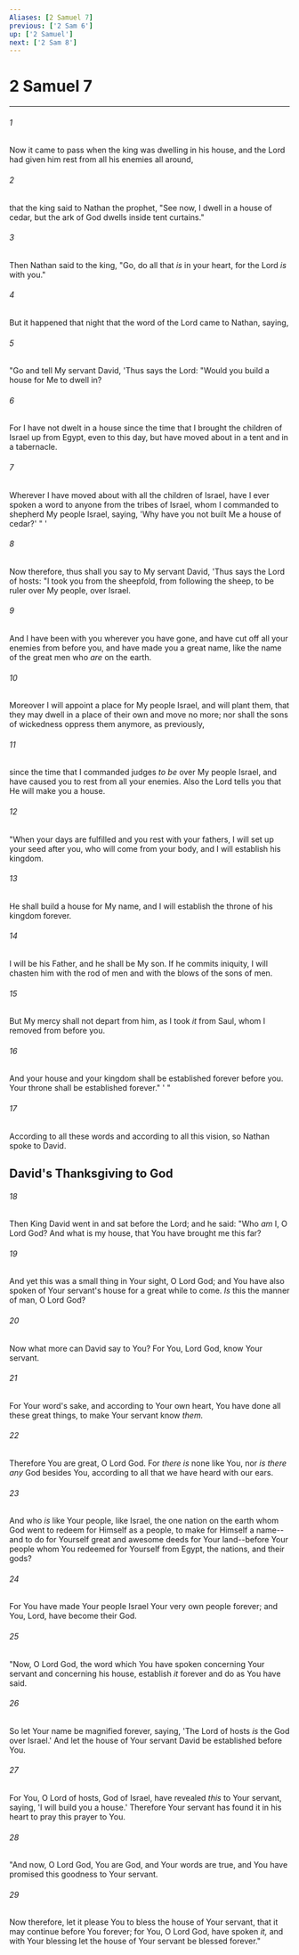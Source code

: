 ```yaml
---
Aliases: [2 Samuel 7]
previous: ['2 Sam 6']
up: ['2 Samuel']
next: ['2 Sam 8']
---
```

# 2 Samuel 7

***


###### 1 
Now it came to pass when the king was dwelling in his house, and the Lord had given him rest from all his enemies all around, 

###### 2 
that the king said to Nathan the prophet, "See now, I dwell in a house of cedar, but the ark of God dwells inside tent curtains." 

###### 3 
Then Nathan said to the king, "Go, do all that _is_ in your heart, for the Lord _is_ with you." 

###### 4 
But it happened that night that the word of the Lord came to Nathan, saying, 

###### 5 
"Go and tell My servant David, 'Thus says the Lord: "Would you build a house for Me to dwell in? 

###### 6 
For I have not dwelt in a house since the time that I brought the children of Israel up from Egypt, even to this day, but have moved about in a tent and in a tabernacle. 

###### 7 
Wherever I have moved about with all the children of Israel, have I ever spoken a word to anyone from the tribes of Israel, whom I commanded to shepherd My people Israel, saying, 'Why have you not built Me a house of cedar?' " ' 

###### 8 
Now therefore, thus shall you say to My servant David, 'Thus says the Lord of hosts: "I took you from the sheepfold, from following the sheep, to be ruler over My people, over Israel. 

###### 9 
And I have been with you wherever you have gone, and have cut off all your enemies from before you, and have made you a great name, like the name of the great men who _are_ on the earth. 

###### 10 
Moreover I will appoint a place for My people Israel, and will plant them, that they may dwell in a place of their own and move no more; nor shall the sons of wickedness oppress them anymore, as previously, 

###### 11 
since the time that I commanded judges _to be_ over My people Israel, and have caused you to rest from all your enemies. Also the Lord tells you that He will make you a house. 

###### 12 
"When your days are fulfilled and you rest with your fathers, I will set up your seed after you, who will come from your body, and I will establish his kingdom. 

###### 13 
He shall build a house for My name, and I will establish the throne of his kingdom forever. 

###### 14 
I will be his Father, and he shall be My son. If he commits iniquity, I will chasten him with the rod of men and with the blows of the sons of men. 

###### 15 
But My mercy shall not depart from him, as I took _it_ from Saul, whom I removed from before you. 

###### 16 
And your house and your kingdom shall be established forever before you. Your throne shall be established forever." ' " 

###### 17 
According to all these words and according to all this vision, so Nathan spoke to David.

## David's Thanksgiving to God 

###### 18 
Then King David went in and sat before the Lord; and he said: "Who _am_ I, O Lord God? And what is my house, that You have brought me this far? 

###### 19 
And yet this was a small thing in Your sight, O Lord God; and You have also spoken of Your servant's house for a great while to come. _Is_ this the manner of man, O Lord God? 

###### 20 
Now what more can David say to You? For You, Lord God, know Your servant. 

###### 21 
For Your word's sake, and according to Your own heart, You have done all these great things, to make Your servant know _them._ 

###### 22 
Therefore You are great, O Lord God. For _there is_ none like You, nor _is there any_ God besides You, according to all that we have heard with our ears. 

###### 23 
And who _is_ like Your people, like Israel, the one nation on the earth whom God went to redeem for Himself as a people, to make for Himself a name--and to do for Yourself great and awesome deeds for Your land--before Your people whom You redeemed for Yourself from Egypt, the nations, and their gods? 

###### 24 
For You have made Your people Israel Your very own people forever; and You, Lord, have become their God. 

###### 25 
"Now, O Lord God, the word which You have spoken concerning Your servant and concerning his house, establish _it_ forever and do as You have said. 

###### 26 
So let Your name be magnified forever, saying, 'The Lord of hosts _is_ the God over Israel.' And let the house of Your servant David be established before You. 

###### 27 
For You, O Lord of hosts, God of Israel, have revealed _this_ to Your servant, saying, 'I will build you a house.' Therefore Your servant has found it in his heart to pray this prayer to You. 

###### 28 
"And now, O Lord God, You are God, and Your words are true, and You have promised this goodness to Your servant. 

###### 29 
Now therefore, let it please You to bless the house of Your servant, that it may continue before You forever; for You, O Lord God, have spoken _it,_ and with Your blessing let the house of Your servant be blessed forever."
